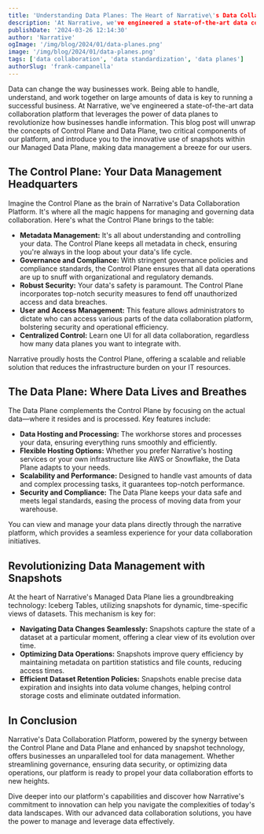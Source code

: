 ```yaml
---
title: 'Understanding Data Planes: The Heart of Narrative\'s Data Collaboration Platform'
description: 'At Narrative, we've engineered a state-of-the-art data collaboration platform that leverages the power of data planes to revolutionize how businesses handle information.'
publishDate: '2024-03-26 12:14:30'
author: 'Narrative'
ogImage: '/img/blog/2024/01/data-planes.png'
image: '/img/blog/2024/01/data-planes.png'
tags: ['data collaboration', 'data standardization', 'data planes']
authorSlug: 'frank-campanella'
---
```

Data can change the way businesses work. Being able to handle, understand, and work together on large amounts of data is key to running a successful business. At Narrative, we've engineered a state-of-the-art data collaboration platform that leverages the power of data planes to revolutionize how businesses handle information. This blog post will unwrap the concepts of Control Plane and Data Plane, two critical components of our platform, and introduce you to the innovative use of snapshots within our Managed Data Plane, making data management a breeze for our users.

## **The Control Plane: Your Data Management Headquarters**

Imagine the Control Plane as the brain of Narrative's Data Collaboration Platform. It's where all the magic happens for managing and governing data collaboration. Here's what the Control Plane brings to the table:

- **Metadata Management:** It's all about understanding and controlling your data. The Control Plane keeps all metadata in check, ensuring you're always in the loop about your data's life cycle.
- **Governance and Compliance:** With stringent governance policies and compliance standards, the Control Plane ensures that all data operations are up to snuff with organizational and regulatory demands.
- **Robust Security:** Your data's safety is paramount. The Control Plane incorporates top-notch security measures to fend off unauthorized access and data breaches.
- **User and Access Management:** This feature allows administrators to dictate who can access various parts of the data collaboration platform, bolstering security and operational efficiency.
- **Centralized Control:** Learn one UI for all data collaboration, regardless how many data planes you want to integrate with.

Narrative proudly hosts the Control Plane, offering a scalable and reliable solution that reduces the infrastructure burden on your IT resources.

## **The Data Plane: Where Data Lives and Breathes**

The Data Plane complements the Control Plane by focusing on the actual data—where it resides and is processed. Key features include:

- **Data Hosting and Processing:** The workhorse stores and processes your data, ensuring everything runs smoothly and efficiently.
- **Flexible Hosting Options:** Whether you prefer Narrative's hosting services or your own infrastructure like AWS or Snowflake, the Data Plane adapts to your needs.
- **Scalability and Performance:** Designed to handle vast amounts of data and complex processing tasks, it guarantees top-notch performance.
- **Security and Compliance:** The Data Plane keeps your data safe and meets legal standards, easing the process of moving data from your warehouse.

You can view and manage your data plans directly through the narrative platform, which provides a seamless experience for your data collaboration initiatives.

## **Revolutionizing Data Management with Snapshots**

At the heart of Narrative's Managed Data Plane lies a groundbreaking technology: Iceberg Tables, utilizing snapshots for dynamic, time-specific views of datasets. This mechanism is key for:

- **Navigating Data Changes Seamlessly:** Snapshots capture the state of a dataset at a particular moment, offering a clear view of its evolution over time.
- **Optimizing Data Operations:** Snapshots improve query efficiency by maintaining metadata on partition statistics and file counts, reducing access times.
- **Efficient Dataset Retention Policies:** Snapshots enable precise data expiration and insights into data volume changes, helping control storage costs and eliminate outdated information.

## **In Conclusion**

Narrative's Data Collaboration Platform, powered by the synergy between the Control Plane and Data Plane and enhanced by snapshot technology, offers businesses an unparalleled tool for data management. Whether streamlining governance, ensuring data security, or optimizing data operations, our platform is ready to propel your data collaboration efforts to new heights.

Dive deeper into our platform's capabilities and discover how Narrative's commitment to innovation can help you navigate the complexities of today's data landscapes. With our advanced data collaboration solutions, you have the power to manage and leverage data effectively.
